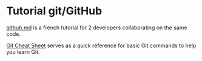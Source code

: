 # Tutorial git/GitHub

[github.md](github.md) is a french tutorial for 2 developers collaborating on the same code.

[Git Cheat Sheet](github-git-cheat-sheet.pdf) serves as a quick reference for basic Git commands to help you learn Git.




